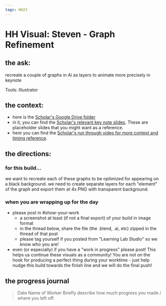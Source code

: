 ```yaml
---
tags: HH23
---
```


# HH Visual: Steven - Graph Refinement
## the ask:
recreate a couple of graphs in Ai as layers to animate more precisely in keynote

Tools: Illustrator



## the context:
* here is the [Scholar's Google Drive folder](https://drive.google.com/drive/folders/1pspoPFbsB7u4I83VALc-OVBUIYG0xSrV)
* in it, you can find the [Scholar's relevant key note slides](https://drive.google.com/drive/folders/1MNjpGR-Po2YWkTizoUxwksG4BBTvzzZ0). These are placeholder slides that you might want as a reference.
* here you can find the [Scholar's run through video for more context and timing reference](https://drive.google.com/file/d/1ssZkSKPc2vXryuU9HJqLrinS9z9pzd-k/view?usp=sharing).


## the directions:
### for this build...
we want to recreate each of these graphs to be optimized for appearing on a black background. we need to create separate layers for each "element" of the graph and export them at 4x PNG with transparent background.

### when you are wrapping up for the day
* please post in #show-your-work
    * a screenshot at least (if not a final export) of your build in image format
    * in the thread below, share the file (the .blend, .ai, etc) zipped in the thread of that post
    * please tag yourself if you posted from "Learning Lab Studio" so we know who you are!
* even (or especially) if you have a "work in progress" please post! This helps us continue these visuals as a community! You are not on the hook for producing a perfect thing during your worktime - just help nudge this build towards the finish line and we will do the final push!


## the progress journal
> Date
> Name of Worker
> Briefly describe how much progress you made / where you left off.







